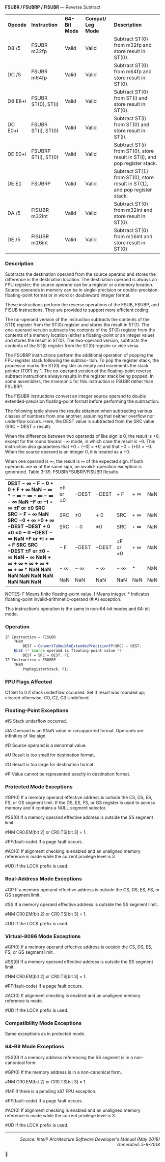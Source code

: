 <b>FSUBR / FSUBRP / FISUBR</b> — Reverse Subtract
<table>
	<tr>
		<td><b>Opcode</b></td>
		<td><b>Instruction</b></td>
		<td><b>64-Bit Mode</b></td>
		<td><b>Compat/ Leg Mode</b></td>
		<td><b>Description</b></td>
	</tr>
	<tr>
		<td>D8 /5</td>
		<td>FSUBR m32fp</td>
		<td>Valid</td>
		<td>Valid</td>
		<td>Subtract ST(0) from m32fp and store result in ST(0).</td>
	</tr>
	<tr>
		<td>DC /5</td>
		<td>FSUBR m64fp</td>
		<td>Valid</td>
		<td>Valid</td>
		<td>Subtract ST(0) from m64fp and store result in ST(0).</td>
	</tr>
	<tr>
		<td>D8 E8+i</td>
		<td>FSUBR ST(0), ST(i)</td>
		<td>Valid</td>
		<td>Valid</td>
		<td>Subtract ST(0) from ST(i) and store result in ST(0).</td>
	</tr>
	<tr>
		<td>DC E0+i</td>
		<td>FSUBR ST(i), ST(0)</td>
		<td>Valid</td>
		<td>Valid</td>
		<td>Subtract ST(i) from ST(0) and store result in ST(i).</td>
	</tr>
	<tr>
		<td>DE E0+i</td>
		<td>FSUBRP ST(i), ST(0)</td>
		<td>Valid</td>
		<td>Valid</td>
		<td>Subtract ST(i) from ST(0), store result in ST(i), and pop register stack.</td>
	</tr>
	<tr>
		<td>DE E1</td>
		<td>FSUBRP</td>
		<td>Valid</td>
		<td>Valid</td>
		<td>Subtract ST(1) from ST(0), store result in ST(1), and pop register stack.</td>
	</tr>
	<tr>
		<td>DA /5</td>
		<td>FISUBR m32int</td>
		<td>Valid</td>
		<td>Valid</td>
		<td>Subtract ST(0) from m32int and store result in ST(0).</td>
	</tr>
	<tr>
		<td>DE /5</td>
		<td>FISUBR m16int</td>
		<td>Valid</td>
		<td>Valid</td>
		<td>Subtract ST(0) from m16int and store result in ST(0).</td>
	</tr>
</table>


### Description
Subtracts the destination operand from the source operand and stores the difference in the destination location.
The destination operand is always an FPU register; the source operand can be a register or a memory location.
Source operands in memory can be in single-precision or double-precision floating-point format or in word or
doubleword integer format.

These instructions perform the reverse operations of the FSUB, FSUBP, and FISUB instructions. They are provided
to support more efficient coding.

The no-operand version of the instruction subtracts the contents of the ST(1) register from the ST(0) register and
stores the result in ST(1). The one-operand version subtracts the contents of the ST(0) register from the contents
of a memory location (either a floating-point or an integer value) and stores the result in ST(0). The two-operand
version, subtracts the contents of the ST(i) register from the ST(0) register or vice versa.

The FSUBRP instructions perform the additional operation of popping the FPU register stack following the subtrac-
tion. To pop the register stack, the processor marks the ST(0) register as empty and increments the stack pointer
(TOP) by 1. The no-operand version of the floating-point reverse subtract instructions always results in the register
stack being popped. In some assemblers, the mnemonic for this instruction is FSUBR rather than FSUBRP.

The FISUBR instructions convert an integer source operand to double extended-precision floating-point format
before performing the subtraction.

The following table shows the results obtained when subtracting various classes of numbers from one another,
assuming that neither overflow nor underflow occurs. Here, the DEST value is subtracted from the SRC value (SRC
− DEST = result).

When the difference between two operands of like sign is 0, the result is +0, except for the round toward −∞ mode,
in which case the result is −0. This instruction also guarantees that +0 − (−0) = +0, and that −0 − (+0) = −0. When the
source operand is an integer 0, it is treated as a +0.

When one operand is ∞, the result is ∞ of the expected sign. If both operands are ∞ of the same sign, an invalid-
operation exception is generated.
Table 3-39.  FSUBR/FSUBRP/FISUBR Results
<table>
	<tr>
		<td colspan=7 rowspan=7><b>DEST − ∞ − F − 0 + 0 + F + ∞ NaN − ∞ * − ∞ − ∞ − ∞ − ∞ − ∞ NaN −F or −I + ∞ ±F or ±0 SRC SRC − F − ∞ NaN SRC −0 + ∞ +0 + ∞ −DEST −DEST + 0 ±0 ±0 − 0 −DEST − ∞ NaN +F or +I + ∞ + F SRC SRC −DEST ±F or ±0 − ∞ NaN − ∞ NaN + ∞ + ∞ + ∞ + ∞ + ∞ + ∞ * NaN NaN NaN NaN NaN NaN NaN NaN NaN</b></td>
	</tr>
	<tr>
		<td>±F or ±0</td>
		<td>−DEST</td>
		<td>−DEST</td>
		<td>+ F</td>
		<td>+ ∞</td>
		<td>NaN</td>
	</tr>
	<tr>
		<td>SRC</td>
		<td>±0</td>
		<td>+ 0</td>
		<td>SRC</td>
		<td>+ ∞</td>
		<td>NaN</td>
	</tr>
	<tr>
		<td>SRC</td>
		<td>− 0</td>
		<td>±0</td>
		<td>SRC</td>
		<td>+ ∞</td>
		<td>NaN</td>
	</tr>
	<tr>
		<td>− F</td>
		<td>−DEST</td>
		<td>−DEST</td>
		<td>±F or ±0</td>
		<td>+ ∞</td>
		<td>NaN</td>
	</tr>
	<tr>
		<td>− ∞</td>
		<td>− ∞</td>
		<td>− ∞</td>
		<td>− ∞</td>
		<td>*</td>
		<td>NaN</td>
	</tr>
	<tr>
		<td>NaN</td>
		<td>NaN</td>
		<td>NaN</td>
		<td>NaN</td>
		<td>NaN</td>
		<td>NaN</td>
	</tr>
</table>

NOTES:
F Means finite floating-point value.
I Means integer.
\* Indicates floating-point invalid-arithmetic-operand (\#IA) exception.

This instruction’s operation is the same in non-64-bit modes and 64-bit mode.

### Operation

```java
IF Instruction = FISUBR
    THEN
        DEST ← ConvertToDoubleExtendedPrecisionFP(SRC) − DEST;
    ELSE (* Source operand is floating-point value *)
        DEST ← SRC − DEST; FI;
IF Instruction = FSUBRP 
    THEN 
        PopRegisterStack; FI;
```
### FPU Flags Affected

C1
Set to 0 if stack underflow occurred.
Set if result was rounded up; cleared otherwise.
C0, C2, C3
Undefined.

### Floating-Point Exceptions

<p>#IS
Stack underflow occurred.
<p>#IA
Operand is an SNaN value or unsupported format.
Operands are infinities of like sign.
<p>#D
Source operand is a denormal value.
<p>#U
Result is too small for destination format.
<p>#O
Result is too large for destination format.
<p>#P
Value cannot be represented exactly in destination format.

### Protected Mode Exceptions
<p>#GP(0)
If a memory operand effective address is outside the CS, DS, ES, FS, or GS segment limit.
If the DS, ES, FS, or GS register is used to access memory and it contains a NULL segment
selector.
<p>#SS(0)
If a memory operand effective address is outside the SS segment limit.
<p>#NM
CR0.EM[bit 2] or CR0.TS[bit 3] = 1.
<p>#PF(fault-code)
If a page fault occurs.
<p>#AC(0)
If alignment checking is enabled and an unaligned memory reference is made while the
current privilege level is 3.
<p>#UD
If the LOCK prefix is used.

### Real-Address Mode Exceptions

<p>#GP
If a memory operand effective address is outside the CS, DS, ES, FS, or GS segment limit.
<p>#SS
If a memory operand effective address is outside the SS segment limit.
<p>#NM
CR0.EM[bit 2] or CR0.TS[bit 3] = 1.
<p>#UD
If the LOCK prefix is used.

### Virtual-8086 Mode Exceptions

<p>#GP(0)
If a memory operand effective address is outside the CS, DS, ES, FS, or GS segment limit.
<p>#SS(0)
If a memory operand effective address is outside the SS segment limit.
<p>#NM
CR0.EM[bit 2] or CR0.TS[bit 3] = 1.
<p>#PF(fault-code)
If a page fault occurs.
<p>#AC(0)
If alignment checking is enabled and an unaligned memory reference is made.
<p>#UD
If the LOCK prefix is used.

### Compatibility Mode Exceptions

Same exceptions as in protected mode.

### 64-Bit Mode Exceptions

<p>#SS(0)
If a memory address referencing the SS segment is in a non-canonical form.
<p>#GP(0)
If the memory address is in a non-canonical form.
<p>#NM
CR0.EM[bit 2] or CR0.TS[bit 3] = 1.
<p>#MF
If there is a pending x87 FPU exception.
<p>#PF(fault-code)
If a page fault occurs.
<p>#AC(0)
If alignment checking is enabled and an unaligned memory reference is made while the
current privilege level is 3.
<p>#UD
If the LOCK prefix is used.

 --- 
<p align="right"><i>Source: Intel® Architecture Software Developer's Manual (May 2018)<br>Generated: 5-6-2018</i></p>
